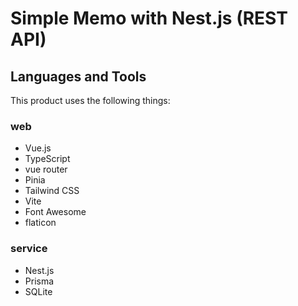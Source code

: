 # Simple Memo with Nest.js (REST API)

## Languages and Tools

This product uses the following things:

### web

- Vue.js
- TypeScript
- vue router
- Pinia
- Tailwind CSS
- Vite
- Font Awesome
- flaticon

### service

- Nest.js
- Prisma
- SQLite
